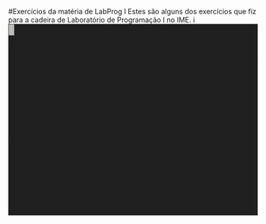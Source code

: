 #Exercícios da matéria de LabProg I
Estes são alguns dos exercícios que fiz para a cadeira de Laboratório de Programação I no IME.
i![](damas.gif)
